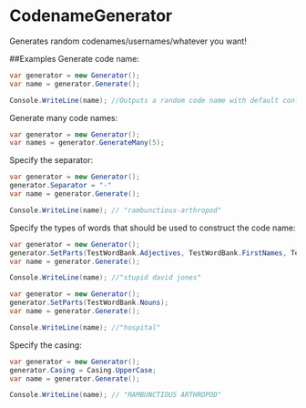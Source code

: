 # CodenameGenerator
Generates random codenames/usernames/whatever you want!

##Examples
Generate code name:
```C#
var generator = new Generator();
var name = generator.Generate();

Console.WriteLine(name); //Outputs a random code name with default configuration, example: "rambunctious arthropod"
```
Generate many code names:
```C#
var generator = new Generator();
var names = generator.GenerateMany(5);
```
Specify the separator:
```C#
var generator = new Generator();
generator.Separator = "-"
var name = generator.Generate();

Console.WriteLine(name); // "rambunctious-arthropod"
```
Specify the types of words that should be used to construct the code name:
```C#
var generator = new Generator();
generator.SetParts(TestWordBank.Adjectives, TestWordBank.FirstNames, TestWordBank.LastNames);
var name = generator.Generate();

Console.WriteLine(name); //"stupid david jones"
```
```C#
var generator = new Generator();
generator.SetParts(TestWordBank.Nouns);
var name = generator.Generate();

Console.WriteLine(name); //"hospital"
```
Specify the casing:
```C#
var generator = new Generator();
generator.Casing = Casing.UpperCase;
var name = generator.Generate();

Console.WriteLine(name); // "RAMBUNCTIOUS ARTHROPOD"
```
